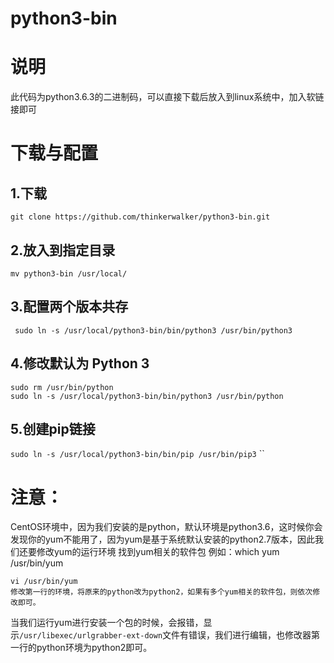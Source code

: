 # python3-bin

# 说明
此代码为python3.6.3的二进制码，可以直接下载后放入到linux系统中，加入软链接即可
# 下载与配置
## 1.下载
`git clone https://github.com/thinkerwalker/python3-bin.git`
## 2.放入到指定目录
`mv python3-bin /usr/local/`
## 3.配置两个版本共存
` sudo ln -s /usr/local/python3-bin/bin/python3 /usr/bin/python3`
## 4.修改默认为 Python 3
```
sudo rm /usr/bin/python
sudo ln -s /usr/local/python3-bin/bin/python3 /usr/bin/python
```
## 5.创建pip链接
`sudo ln -s /usr/local/python3-bin/bin/pip /usr/bin/pip3`
``
# 注意：
CentOS环境中，因为我们安装的是python，默认环境是python3.6，这时候你会发现你的yum不能用了，因为yum是基于系统默认安装的python2.7版本，因此我们还要修改yum的运行环境
找到yum相关的软件包
例如：which yum
/usr/bin/yum 
```
vi /usr/bin/yum
修改第一行的环境，将原来的python改为python2，如果有多个yum相关的软件包，则依次修改即可。
```
当我们运行yum进行安装一个包的时候，会报错，显示`/usr/libexec/urlgrabber-ext-down`文件有错误，我们进行编辑，也修改器第一行的python环境为python2即可。


